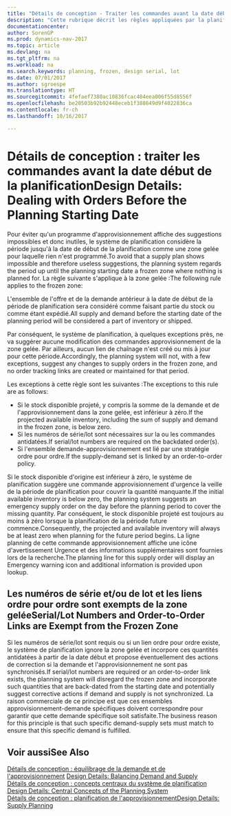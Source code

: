 ```yaml
---
title: "Détails de conception - Traiter les commandes avant la date début de la planification"
description: "Cette rubrique décrit les règles appliquées par la planification aux commandes dans la zone gelée."
documentationcenter: 
author: SorenGP
ms.prod: dynamics-nav-2017
ms.topic: article
ms.devlang: na
ms.tgt_pltfrm: na
ms.workload: na
ms.search.keywords: planning, frozen, design serial, lot
ms.date: 07/01/2017
ms.author: sgroespe
ms.translationtype: HT
ms.sourcegitcommit: 4fefaef7380ac10836fcac404eea006f55d8556f
ms.openlocfilehash: be20503b92b92448eceb1f388649d9f4022836ca
ms.contentlocale: fr-ch
ms.lasthandoff: 10/16/2017

---
```

# <a name="design-details-dealing-with-orders-before-the-planning-starting-date"></a><span data-ttu-id="ca4d4-103">Détails de conception : traiter les commandes avant la date début de la planification</span><span class="sxs-lookup"><span data-stu-id="ca4d4-103">Design Details: Dealing with Orders Before the Planning Starting Date</span></span>
<span data-ttu-id="ca4d4-104">Pour éviter qu'un programme d'approvisionnement affiche des suggestions impossibles et donc inutiles, le système de planification considère la période jusqu'à la date de début de la planification comme une zone gelée pour laquelle rien n'est programmé.</span><span class="sxs-lookup"><span data-stu-id="ca4d4-104">To avoid that a supply plan shows impossible and therefore useless suggestions, the planning system regards the period up until the planning starting date a frozen zone where nothing is planned for.</span></span> <span data-ttu-id="ca4d4-105">La règle suivante s'applique à la zone gelée :</span><span class="sxs-lookup"><span data-stu-id="ca4d4-105">The following rule applies to the frozen zone:</span></span>  
  
<span data-ttu-id="ca4d4-106">L'ensemble de l'offre et de la demande antérieur à la date de début de la période de planification sera considéré comme faisant partie du stock ou comme étant expédié.</span><span class="sxs-lookup"><span data-stu-id="ca4d4-106">All supply and demand before the starting date of the planning period will be considered a part of inventory or shipped.</span></span>  
  
<span data-ttu-id="ca4d4-107">Par conséquent, le système de planification, à quelques exceptions près, ne va suggérer aucune modification des commandes approvisionnement de la zone gelée. Par ailleurs, aucun lien de chaînage n'est créé ou mis à jour pour cette période.</span><span class="sxs-lookup"><span data-stu-id="ca4d4-107">Accordingly, the planning system will not, with a few exceptions, suggest any changes to supply orders in the frozen zone, and no order tracking links are created or maintained for that period.</span></span>  
  
<span data-ttu-id="ca4d4-108">Les exceptions à cette règle sont les suivantes :</span><span class="sxs-lookup"><span data-stu-id="ca4d4-108">The exceptions to this rule are as follows:</span></span>  
  
* <span data-ttu-id="ca4d4-109">Si le stock disponible projeté, y compris la somme de la demande et de l'approvisionnement dans la zone gelée, est inférieur à zéro.</span><span class="sxs-lookup"><span data-stu-id="ca4d4-109">If the projected available inventory, including the sum of supply and demand in the frozen zone, is below zero.</span></span>  
* <span data-ttu-id="ca4d4-110">Si les numéros de série/lot sont nécessaires sur la ou les commandes antidatées.</span><span class="sxs-lookup"><span data-stu-id="ca4d4-110">If serial/lot numbers are required on the backdated order(s).</span></span>  
* <span data-ttu-id="ca4d4-111">Si l'ensemble demande-approvisionnement est lié par une stratégie ordre pour ordre.</span><span class="sxs-lookup"><span data-stu-id="ca4d4-111">If the supply-demand set is linked by an order-to-order policy.</span></span>  
  
<span data-ttu-id="ca4d4-112">Si le stock disponible d'origine est inférieur à zéro, le système de planification suggère une commande approvisionnement d'urgence la veille de la période de planification pour couvrir la quantité manquante.</span><span class="sxs-lookup"><span data-stu-id="ca4d4-112">If the initial available inventory is below zero, the planning system suggests an emergency supply order on the day before the planning period to cover the missing quantity.</span></span> <span data-ttu-id="ca4d4-113">Par conséquent, le stock disponible projeté est toujours au moins à zéro lorsque la planification de la période future commence.</span><span class="sxs-lookup"><span data-stu-id="ca4d4-113">Consequently, the projected and available inventory will always be at least zero when planning for the future period begins.</span></span> <span data-ttu-id="ca4d4-114">La ligne planning de cette commande approvisionnement affiche une icône d'avertissement Urgence et des informations supplémentaires sont fournies lors de la recherche.</span><span class="sxs-lookup"><span data-stu-id="ca4d4-114">The planning line for this supply order will display an Emergency warning icon and additional information is provided upon lookup.</span></span>  
  
## <a name="seriallot-numbers-and-order-to-order-links-are-exempt-from-the-frozen-zone"></a><span data-ttu-id="ca4d4-115">Les numéros de série et/ou de lot et les liens ordre pour ordre sont exempts de la zone gelée</span><span class="sxs-lookup"><span data-stu-id="ca4d4-115">Serial/Lot Numbers and Order-to-Order Links are Exempt from the Frozen Zone</span></span>  
<span data-ttu-id="ca4d4-116">Si les numéros de série/lot sont requis ou si un lien ordre pour ordre existe, le système de planification ignore la zone gelée et incorpore ces quantités antidatées à partir de la date début et propose éventuellement des actions de correction si la demande et l'approvisionnement ne sont pas synchronisés.</span><span class="sxs-lookup"><span data-stu-id="ca4d4-116">If serial/lot numbers are required or an order-to-order link exists, the planning system will disregard the frozen zone and incorporate such quantities that are back-dated from the starting date and potentially suggest corrective actions if demand and supply is not synchronized.</span></span> <span data-ttu-id="ca4d4-117">La raison commerciale de ce principe est que ces ensembles approvisionnement-demande spécifiques doivent correspondre pour garantir que cette demande spécifique soit satisfaite.</span><span class="sxs-lookup"><span data-stu-id="ca4d4-117">The business reason for this principle is that such specific demand-supply sets must match to ensure that this specific demand is fulfilled.</span></span>  
  
## <a name="see-also"></a><span data-ttu-id="ca4d4-118">Voir aussi</span><span class="sxs-lookup"><span data-stu-id="ca4d4-118">See Also</span></span>  
<span data-ttu-id="ca4d4-119">[Détails de conception : équilibrage de la demande et de l'approvisionnement](design-details-balancing-demand-and-supply.md) </span><span class="sxs-lookup"><span data-stu-id="ca4d4-119">[Design Details: Balancing Demand and Supply](design-details-balancing-demand-and-supply.md) </span></span>  
<span data-ttu-id="ca4d4-120">[Détails de conception : concepts centraux du système de planification](design-details-central-concepts-of-the-planning-system.md) </span><span class="sxs-lookup"><span data-stu-id="ca4d4-120">[Design Details: Central Concepts of the Planning System](design-details-central-concepts-of-the-planning-system.md) </span></span>  
[<span data-ttu-id="ca4d4-121">Détails de conception : planification de l'approvisionnement</span><span class="sxs-lookup"><span data-stu-id="ca4d4-121">Design Details: Supply Planning</span></span>](design-details-supply-planning.md)
